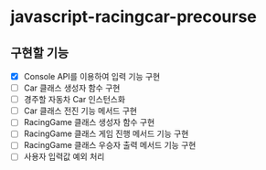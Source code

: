 # javascript-racingcar-precourse

## 구현할 기능
- [x] Console API를 이용하여 입력 기능 구현
- [ ] Car 클래스 생성자 함수 구현
- [ ] 경주할 자동차 Car 인스턴스화
- [ ] Car 클래스 전진 기능 메서드 구현
- [ ] RacingGame 클래스 생성자 함수 구현
- [ ] RacingGame 클래스 게임 진행 메서드 기능 구현
- [ ] RacingGame 클래스 우승자 출력 메서드 기능 구현
- [ ] 사용자 입력값 예외 처리 